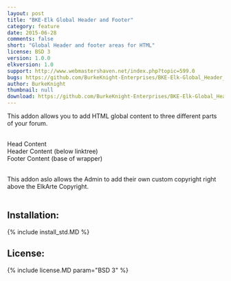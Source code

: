 ```yaml
---
layout: post
title: "BKE-Elk Global Header and Footer"
category: feature
date: 2015-06-28
comments: false
short: "Global Header and footer areas for HTML"
license: BSD 3
version: 1.0.0
elkversion: 1.0
support: http://www.webmastershaven.net/index.php?topic=599.0
bugs: https://github.com/BurkeKnight-Enterprises/BKE-Elk-Global_Header_and_Footer/issues
author: BurkeKnight
thumbnail: null
download: https://github.com/BurkeKnight-Enterprises/BKE-Elk-Global_Header_and_Footer/releases/download/BKE-Elk-Global_Header_and_Footer_v1.0.0/BKE-Elk-Global_Header_and_Footer.zip
---
```


This addon allows you to add HTML global content to three different parts of your forum.<br /><br />

Head <head></head> Content<br />
Header Content (below linktree)<br />
Footer Content (base of wrapper)<br /><br />


This addon aslo allows the Admin to add their own custom copyright right above the ElkArte Copyright.<br /><br />

## Installation:
{% include install_std.MD %}

## License:
{% include license.MD param="BSD 3" %}
